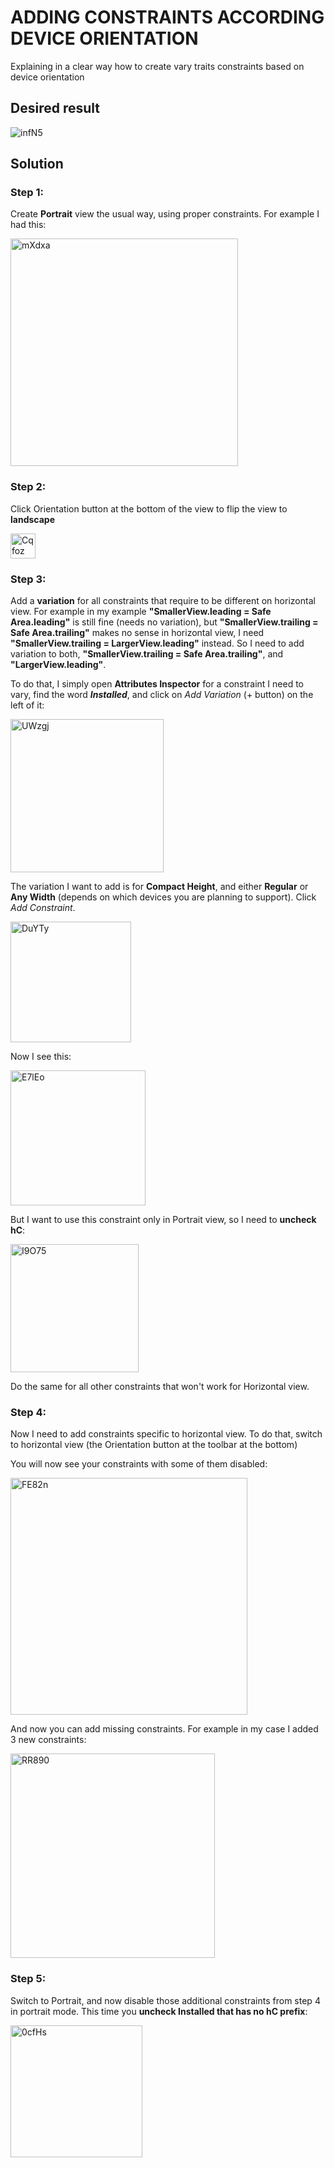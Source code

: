 # ADDING CONSTRAINTS ACCORDING DEVICE ORIENTATION
Explaining in a clear way how to create vary traits constraints based on device orientation

## Desired result
![infN5](https://user-images.githubusercontent.com/110424672/203600662-1fd1a5e5-bd2e-4abd-ab1e-401a40a4a82e.png)

## Solution
### Step 1: 
Create **Portrait** view the usual way, using proper constraints. For example I had this:

<img width="364" alt="mXdxa" src="https://user-images.githubusercontent.com/110424672/203600889-b41a0341-c0ae-4b37-92e1-82f0c3df481c.png">


### Step 2:
Click Orientation button at the bottom of the view to flip the view to **landscape**

<img width="40" alt="Cqfoz" src="https://user-images.githubusercontent.com/110424672/203601006-43f219d9-fedf-4e0e-9e12-a07256dde73c.png">


### Step 3:
Add a **variation** for all constraints that require to be different on horizontal view. 
For example in my example **"SmallerView.leading = Safe Area.leading"** is still fine (needs no variation), but **"SmallerView.trailing = Safe Area.trailing"** makes no sense in horizontal view, I need **"SmallerView.trailing = LargerView.leading"** instead. So I need to add variation to both, **"SmallerView.trailing = Safe Area.trailing"**, and **"LargerView.leading"**.

To do that, I simply open **Attributes Inspector** for a constraint I need to vary, find the word **_Installed_**, and click on _Add Variation_ (+ button) on the left of it:

<img width="245" alt="UWzgj" src="https://user-images.githubusercontent.com/110424672/203601120-8bd73c41-7da1-4ee4-878e-350a779b7c65.png">

The variation I want to add is for **Compact Height**, and either **Regular** or **Any Width** (depends on which devices you are planning to support). Click _Add Constraint_.

<img width="193" alt="DuYTy" src="https://user-images.githubusercontent.com/110424672/203601212-7021463b-a819-47cf-88cf-4f82a4cdae07.png">

Now I see this:

<img width="216" alt="E7lEo" src="https://user-images.githubusercontent.com/110424672/203601369-40cf324e-afdc-4b6c-b8e5-56a90ec24958.png">


But I want to use this constraint only in Portrait view, so I need to **uncheck hC**:

<img width="205" alt="I9O75" src="https://user-images.githubusercontent.com/110424672/203601404-b25695df-a24c-4d02-ba75-3e3285c9b528.png">

Do the same for all other constraints that won't work for Horizontal view.


### Step 4:

Now I need to add constraints specific to horizontal view. To do that, switch to horizontal view (the Orientation button at the toolbar at the bottom)

You will now see your constraints with some of them disabled:

<img width="379" alt="FE82n" src="https://user-images.githubusercontent.com/110424672/203601582-b0e0e377-e702-459c-92b8-e26f312cb13e.png">

And now you can add missing constraints. For example in my case I added 3 new constraints:

<img width="327" alt="RR890" src="https://user-images.githubusercontent.com/110424672/203601640-4869b1cc-cef9-441e-9d31-bac8efe4b583.png">


### Step 5:

Switch to Portrait, and now disable those additional constraints from step 4 in portrait mode. This time you **uncheck Installed that has no hC prefix**:

<img width="211" alt="0cfHs" src="https://user-images.githubusercontent.com/110424672/203601817-d522d775-272f-4f3c-bb65-caf0f482aae3.png">

